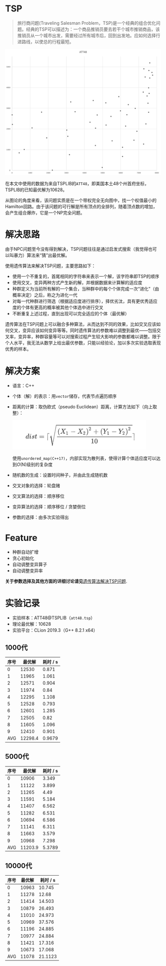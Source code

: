 # TSP

> 旅行商问题(Traveling Salesman Problem，TSP)是一个经典的组合优化问题。经典的TSP可以描述为：一个商品推销员要去若干个城市推销商品，该推销员从一个城市出发，需要经过所有城市后，回到出发地。应如何选择行进路线，以使总的行程最短。

![](https://github.com/bipy/TSP-GA/blob/master/source/1.png)

在本文中使用的数据为来自TSPLIB的`ATT48`，即美国本土48个州首府坐标，TSPLIB的已知最优解为10628。

从图论的角度来看，该问题实质是在一个带权完全无向图中，找一个权值最小的Hamilton回路。由于该问题的可行解是所有顶点的全排列，随着顶点数的增加，会产生组合爆炸，它是一个NP完全问题。

# 解决思路

由于NPC问题至今没有得到解决，TSP问题往往是通过启发式搜索（我觉得也可以叫暴力）算法来“猜”出最优解。

使用遗传算法来解决TSP问题，主要思路如下：

- 使用一个不重复的，首尾相同的字符串来表示一个解，该字符串即TSP的顺序
- 使用交叉，变异两种方式产生新的解，并根据数据来计算解的适应度
- 种群定义为当前所有解的一个集合，当种群中的每个个体完成一次“进化”（由概率决定）之后，称之为进化一代
- 对每一代种群进行筛选（根据适应度进行排序），择优劣汰，具有更优秀适应度的个体有更高的概率被其他个体选中进行交叉
- 不断重复上述过程，直到出现可以完全适应的个体（最优解）

遗传算法在TSP问题上可以融合多种算法，从而达到不同的效果，比如交叉应该如何交叉，变异应该如何变异等等。同时遗传算法的参数难以调整到最优——包括交叉率，变异率，种群容量等可以对搜索过程产生较大影响的参数都难以调整。限于个人水平，我无法从数学上给出最优参数，只能以经验论，加以多次实验选取表现优秀的样本。

# 解决方案

- 语言：C++

- 个体（解）的表示：用`vector`储存，代表节点遍历顺序

- 距离的计算：取伪欧式（pseudo Euclidean）距离，计算方法如下（向上取整）：

    ![](https://github.com/bipy/TSP-GA/blob/master/source/2.png)

    使用`unordered_map(C++17)`，内部实现为散列表，使得计算个体适应度可以达到*O*(N)​级别的复杂度

- 随机数的生成：设置时间种子，并由此生成随机数

- 交叉对象的选择：轮盘赌

- 交叉算法的选择：顺序移位

- 变异算法的选择：顺序移位 / 贪婪倒位

- 参数的选择：由多次实验得出

# Feature

- 种群自动扩增
- 贪心初始化
- 自动调整变异算子
- 自动调整变异率

**关于参数选择及其他方面的详细讨论请见**[遗传算法解决TSP问题](https://zhengrh.com/blog/TSP_GA/).



# 实验记录

- 实验样本：ATT48@TSPLIB（`att48.tsp`）
- 理论最优解：10628
- 实验平台：CLion 2019.3（G++ 8.2.1 x64）

## 1000代

| 序号 | 最优解  | 耗时 / s |
| ---- | ------- | -------- |
| 0    | 12530   | 0.871    |
| 1    | 11965   | 1.061    |
| 2    | 12571   | 0.904    |
| 3    | 11974   | 0.84     |
| 4    | 12295   | 1.108    |
| 5    | 12528   | 0.793    |
| 6    | 12601   | 1.285    |
| 7    | 12505   | 0.82     |
| 8    | 11605   | 1.096    |
| 9    | 12410   | 0.901    |
| AVG  | 12298.4 | 0.9679   |

## 5000代

| 序号 | 最优解  | 耗时 / s |
| ---- | ------- | -------- |
| 0    | 10906   | 3.349    |
| 1    | 11122   | 3.899    |
| 2    | 11265   | 4.49     |
| 3    | 11591   | 5.184    |
| 4    | 11407   | 6.562    |
| 5    | 11282   | 6.531    |
| 6    | 10694   | 6.586    |
| 7    | 11141   | 6.311    |
| 8    | 11663   | 3.579    |
| 9    | 10968   | 7.298    |
| AVG  | 11203.9 | 5.3789   |

## 10000代

| 序号 | 最优解 | 耗时 / s |
| ---- | ------ | -------- |
| 0    | 10963  | 10.745   |
| 1    | 11278  | 12.68    |
| 2    | 11414  | 14.503   |
| 3    | 10879  | 26.493   |
| 4    | 11010  | 24.973   |
| 5    | 10969  | 37.576   |
| 6    | 11196  | 24.885   |
| 7    | 10977  | 24.884   |
| 8    | 11421  | 17.316   |
| 9    | 10673  | 17.068   |
| AVG  | 11078  | 21.1123  |